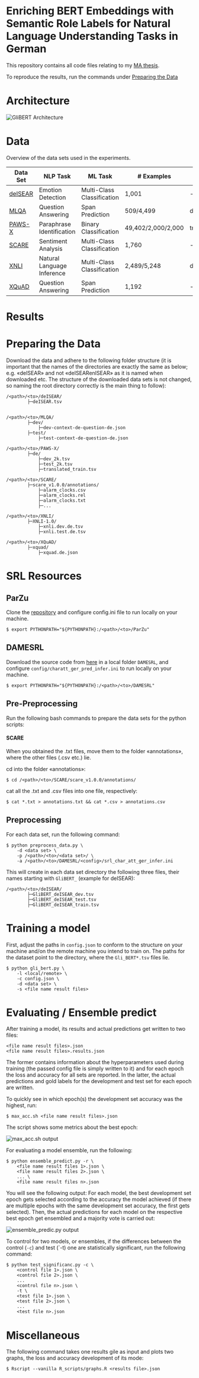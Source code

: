 # Enriching BERT Embeddings with Semantic Role Labels for Natural Language Understanding Tasks in German

This repository contains all code files relating to my [MA thesis](https://github.com/JonathanSchaber/Masterarbeit/blob/master/Schaber-Enriching_BERT_Embeddings.pdf).

To reproduce the results, run the commands under [Preparing the Data](#preparing-the-data)

# Architecture

![GliBERT Architecture](architecture.png)

# Data

Overview of the data sets used in the experiments.

| Data Set | NLP Task | ML Task | \# Examples | Splits |
| -------- | -------- | ------- | ----------- | ------ |
| [deISEAR](https://www.ims.uni-stuttgart.de/forschung/ressourcen/korpora/deisear/) |  Emotion Detection | Multi-Class Classification  | 1,001 | - |
| [MLQA](https://github.com/facebookresearch/MLQA) | Question Answering | Span Prediction | 509/4,499 | dev/test |
| [PAWS-X](https://github.com/google-research-datasets/paws/tree/master/pawsx) | Paraphrase Identification | Binary Classification | 49,402/2,000/2,000 | train/dev/test |
| [SCARE](http://romanklinger.de/scare/) | Sentiment Analysis | Multi-Class Classification | 1,760 | - |
| [XNLI](https://cims.nyu.edu/~sbowman/xnli/) | Natural Language Inference | Multi-Class Classification |  2,489/5,248 | dev/test |
| [XQuAD](https://github.com/deepmind/xquad) | Question Answering | Span Prediction |  1,192 | - |

<!-- | [SCARE Reviews](http://romanklinger.de/scare/) |  Sentiment Analysis | Multi-Class Classification | 802,860 | - | -->

# Results

# Preparing the Data

Download the data and adhere to the following folder structure (it is important that the names of the directories are exactly the same as below; e.g. «deISEAR» and not «deISEARenISEAR» as it is named when downloaded etc. The structure of the downloaded data sets is not changed, so naming the root directory correctly is the main thing to follow):

	/<path>/<to>/deISEAR/
			├─deISEAR.tsv


	/<path>/<to>/MLQA/
			├─dev/
			    ├─dev-context-de-question-de.json
			├─test/
			    ├─test-context-de-question-de.json

	/<path>/<to>/PAWS-X/
			├─de/
				├─dev_2k.tsv
				├─test_2k.tsv
				├─translated_train.tsv

	/<path>/<to>/SCARE/
			├─scare_v1.0.0/annotations/
				├─alarm_clocks.csv
				├─alarm_clocks.rel
				├─alarm_clocks.txt
				├─...

	/<path>/<to>/XNLI/
			├─XNLI-1.0/
				├─xnli.dev.de.tsv
				├─xnli.test.de.tsv

	/<path>/<to>/XQuAD/
			├─xquad/
				├─xquad.de.json


# SRL Resources

## ParZu

Clone the [repository](https://github.com/rsennrich/ParZu/) and configure
config.ini file to run locally on your machine.

`$ export PYTHONPATH="${PYTHONPATH}:/<path>/<to>/ParZu"`


## DAMESRL

Download the source code from [here](https://liir.cs.kuleuven.be/software_pages/damesrl.php)
in a local folder `DAMESRL`, and configure `config/charatt_ger_pred_infer.ini` to run
locally on your machine.

`$ export PYTHONPATH="${PYTHONPATH}:/<path>/<to>/DAMESRL"`


## Pre-Preprocessing

Run the following bash commands to prepare the data sets for the python scripts:

#### SCARE

When you obtained the .txt files, move them to the folder «annotations», where the other files (.csv etc.) lie.

cd into the folder «annotations»:

`$ cd /<path>/<to>/SCARE/scare_v1.0.0/annotations/`

cat all the .txt and .csv files into one file, respectively:

`$ cat *.txt > annotations.txt && cat *.csv > annotations.csv`

<!-- #### SCARE Reviews

cd into the folder «reviews»:

`$ cd /<path>/<to>/SCARE/scare_v1.0.0_data/reviews/`

cat all the .csv files into one .csv files:

`$ cat *.csv > reviews.csv` -->

## Preprocessing

For each data set, run the following command:

	$ python preprocess_data.py \
		-d <data set> \
		-p /<path>/<to>/<data set>/ \
		-a /<path>/<to>/DAMESRL/<config>/srl_char_att_ger_infer.ini


This will create in each data set directory the following three files, their names starting with `GliBERT_` (example for deISEAR):

    /<path>/<to>/deISEAR/
            ├─GliBERT_deISEAR_dev.tsv
            ├─GliBERT_deISEAR_test.tsv
            ├─GliBERT_deISEAR_train.tsv

# Training a model

First, adjust the paths in `config.json` to conform to the structure on your
machine and/on the remote machine you intend to train on. The paths for the
dataset point to the directory, where the `Gli_BERT*.tsv` files lie.

    $ python gli_bert.py \
        -l <local/remote> \
        -c config.json \
        -d <data set> \
        -s <file name result files>

# Evaluating / Ensemble predict

After training a model, its results and actual predictions get written to two files:

    <file name result files>.json
    <file name result files>.results.json

The former contains information about the hyperparameters used during training (the passed config
file is simply written to it) and for each epoch the loss and accuracy for all sets are reported.
In the latter, the actual predictions and gold labels for the development and test set for each epoch
are written.

To quickly see in which epoch(s) the development set accuracy was the highest, run:

    $ max_acc.sh <file name result files>.json

The script shows some metrics about the best epoch:

![max_acc.sh output](miscellaneous/max_acc.png)

For evaluating a model ensemble, run the following:

    $ python ensemble_predict.py -r \
        <file name result files 1>.json \
        <file name result files 2>.json \
        ... \
        <file name result files n>.json

You will see the following output: For each model, the best development set epoch gets selected
according to the accuracy the model achieved (if there are multiple epochs with the same development
set accuracy, the first gets selected). Then, the actual predictions for each model on the respective
best epoch get ensembled and a majority vote is carried out:

![ensemble_predic.py output](miscellaneous/ensemble_predict.png)

To control for two models, or ensembles, if the differences between the control
(`-c`) and test (`-t) one are statistically significant, run the following command:

    $ python test_significanc.py -c \
        <control file 1>.json \
        <control file 2>.json \
        ...
        <control file n>.json \
        -t \
        <test file 1>.json \
        <test file 2>.json \
        ...
        <test file n>.json


# Miscellaneous

The following command takes one results gile as input and plots two graphs, the
loss and accuracy development of its mode:

    $ Rscript --vanilla R_scripts/graphs.R <results file>.json

